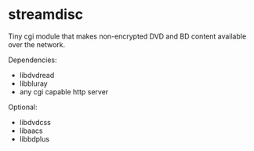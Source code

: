# streamdisc
Tiny cgi module that makes non-encrypted DVD and BD content available over the network.

Dependencies:
- libdvdread
- libbluray
- any cgi capable http server

Optional:
- libdvdcss
- libaacs
- libbdplus
